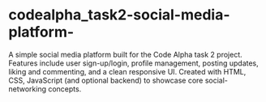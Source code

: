 # codealpha_task2-social-media-platform-
A simple social media platform built for the Code Alpha task 2 project. Features include user sign-up/login, profile management, posting updates, liking and commenting, and a clean responsive UI. Created with HTML, CSS, JavaScript (and optional backend) to showcase core social-networking concepts.
